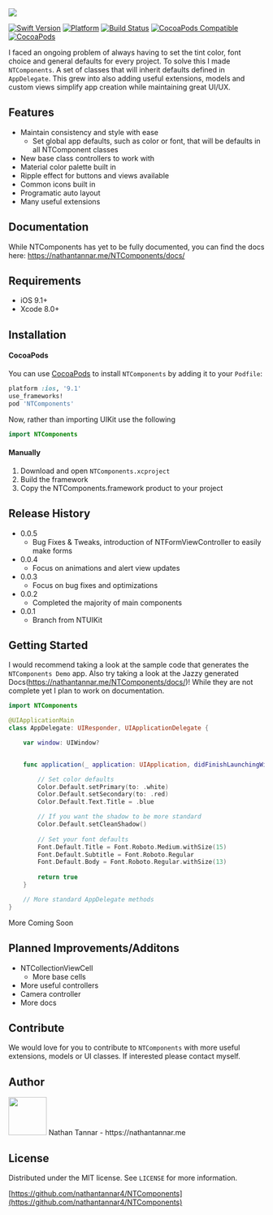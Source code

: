 <img src="https://github.com/nathantannar4/NTComponents/blob/master/NTComponents/Assets/NT%20Components%20Banner.jpg">

[![Swift Version][swift-image]][swift-url]
[![Platform](https://img.shields.io/cocoapods/p/NTComponents.svg?style=flat)](https://cocoapods.org/pods/NTUIKit)
[![Build Status][travis-image]][travis-url]
[![CocoaPods Compatible](https://img.shields.io/cocoapods/v/NTComponents.svg)](https://img.shields.io/cocoapods/v/NTComponents.svg)   [![CocoaPods](https://img.shields.io/cocoapods/metrics/doc-percent/NTComponents.svg)]()
<br>

I faced an ongoing problem of always having to set the tint color, font choice and general defaults for every project. To solve this I made `NTComponents`. A set of classes that will inherit defaults defined in `AppDelegate`. This grew into also adding useful extensions, models and custom views simplify app creation while maintaining great UI/UX.

## Features

* Maintain consistency and style with ease
    * Set global app defaults, such as color or font, that will be defaults in all NTComponent classes
* New base class controllers to work with
* Material color palette built in
* Ripple effect for buttons and views available
* Common icons built in
* Programatic auto layout
* Many useful extensions

## Documentation
While NTComponents has yet to be fully documented, you can find the docs here: https://nathantannar.me/NTComponents/docs/

## Requirements

- iOS 9.1+
- Xcode 8.0+

## Installation

#### CocoaPods
You can use [CocoaPods](http://cocoapods.org/) to install `NTComponents` by adding it to your `Podfile`:

```ruby
platform :ios, '9.1'
use_frameworks!
pod 'NTComponents'
```

Now, rather than importing UIKit use the following

``` swift
import NTComponents
```
#### Manually
1. Download and open ```NTComponents.xcproject```
2. Build the framework
2. Copy the NTComponents.framework product to your project

## Release History

* 0.0.5
    * Bug Fixes & Tweaks, introduction of NTFormViewController to easily make forms
* 0.0.4
    * Focus on animations and alert view updates
* 0.0.3
    * Focus on bug fixes and optimizations
* 0.0.2
    * Completed the majority of main components
* 0.0.1
    * Branch from NTUIKit

## Getting Started
I would recommend taking a look at the sample code that generates the `NTComponents Demo` app. Also try taking a look at the Jazzy generated Docs(https://nathantannar.me/NTComponents/docs/)! While they are not complete yet I plan to work on documentation.

``` swift
import NTComponents

@UIApplicationMain
class AppDelegate: UIResponder, UIApplicationDelegate {

    var window: UIWindow?


    func application(_ application: UIApplication, didFinishLaunchingWithOptions launchOptions: [UIApplicationLaunchOptionsKey: Any]?) -> Bool {

        // Set color defaults
        Color.Default.setPrimary(to: .white)
        Color.Default.setSecondary(to: .red)
        Color.Default.Text.Title = .blue

        // If you want the shadow to be more standard
        Color.Default.setCleanShadow()
        
        // Set your font defaults
        Font.Default.Title = Font.Roboto.Medium.withSize(15)
        Font.Default.Subtitle = Font.Roboto.Regular
        Font.Default.Body = Font.Roboto.Regular.withSize(13)
        
        return true
    }

    // More standard AppDelegate methods
}

```
More Coming Soon

## Planned Improvements/Additons
* NTCollectionViewCell
    * More base cells
* More useful controllers
* Camera controller
* More docs

## Contribute

We would love for you to contribute to `NTComponents` with more useful extensions, models or UI classes. If interested please contact myself.

## Author

<img src="https://github.com/nathantannar4/NTComponents/blob/master/NTComponents/Assets/Nathan.png" width="75" height="75">
Nathan Tannar - https://nathantannar.me

## License

Distributed under the MIT license. See ``LICENSE`` for more information.

[https://github.com/nathantannar4/NTComponents](https://github.com/nathantannar4/NTComponents)

[swift-image]:https://img.shields.io/badge/swift-3.1-orange.svg
[swift-url]: https://swift.org/
[license-image]: https://img.shields.io/badge/License-MIT-blue.svg
[license-url]: LICENSE
[travis-image]: https://img.shields.io/travis/dbader/node-datadog-metrics/master.svg?style=flat-square
[travis-url]: https://travis-ci.org/dbader/node-datadog-metrics
